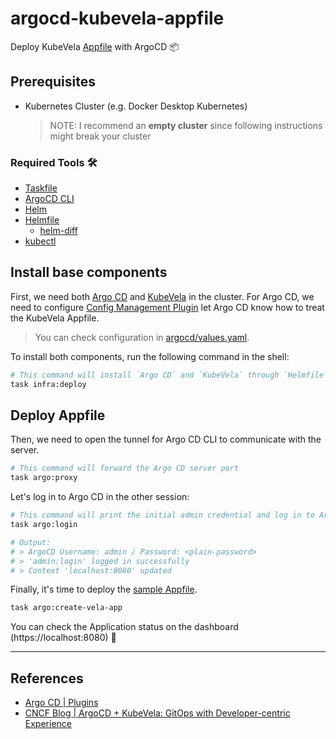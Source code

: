 # argocd-kubevela-appfile

Deploy KubeVela [Appfile](https://kubevela.io/docs/developers/learn-appfile) with ArgoCD 📦

## Prerequisites

- Kubernetes Cluster (e.g. Docker Desktop Kubernetes)
  > NOTE: I recommend an **empty cluster** since following instructions might break your cluster

### Required Tools 🛠

- [Taskfile](https://taskfile.dev)
- [ArgoCD CLI](https://argo-cd.readthedocs.io/en/stable/getting_started/#2-download-argo-cd-cli)
- [Helm](https://helm.sh)
- [Helmfile](https://github.com/helmfile/helmfile)
  - [helm-diff](https://github.com/databus23/helm-diff)
- [kubectl](https://kubernetes.io/docs/tasks/tools)

## Install base components

First, we need both [Argo CD](https://github.com/argoproj/argo-cd) and [KubeVela](https://kubevela.io) in the cluster. For Argo CD, we need to configure [Config Management Plugin](https://argo-cd.readthedocs.io/en/stable/user-guide/config-management-plugins) let Argo CD know how to treat the KubeVela Appfile.

> You can check configuration in [argocd/values.yaml](./deployments/infra/argocd/values.yaml).

To install both components, run the following command in the shell:

```sh
# This command will install `Argo CD` and `KubeVela` through `Helmfile`.
task infra:deploy
```

## Deploy Appfile

Then, we need to open the tunnel for Argo CD CLI to communicate with the server.

```sh
# This command will forward the Argo CD server port
task argo:proxy
```

Let's log in to Argo CD in the other session:

```sh
# This command will print the initial admin credential and log in to Argo CD
task argo:login

# Output:
# > ArgoCD Username: admin / Password: <plain-password>
# > 'admin:login' logged in successfully
# > Context 'localhost:8080' updated
```

Finally, it's time to deploy the [sample Appfile](./sample/appfile.yaml).

```sh
task argo:create-vela-app
```

You can check the Application status on the dashboard (https://localhost:8080) 🥳

---

## References

- [Argo CD | Plugins](https://argo-cd.readthedocs.io/en/stable/user-guide/config-management-plugins)
- [CNCF Blog | ArgoCD + KubeVela: GitOps with Developer-centric Experience](https://www.cncf.io/blog/2020/12/22/argocd-kubevela-gitops-with-developer-centric-experience)
